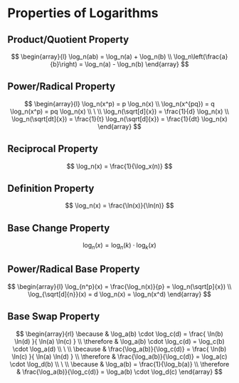# Properties of Logarithms

## Product/Quotient Property

$$
\begin{array}{l}
\log_n(ab) = \log_n(a) + \log_n(b)
\\
\log_n\left(\frac{a}{b}\right) = \log_n(a) - \log_n(b)
\end{array}
$$

## Power/Radical Property 

$$
\begin{array}{l}
\log_n(x^p) = p \log_n(x)
\\
\log_n(x^{pq}) = q \log_n(x^p) = pq \log_n(x)
\\
\ 
\\
\log_n(\sqrt[d]{x}) = \frac{1}{d} \log_n(x)
\\
\log_n(\sqrt[dt]{x}) = \frac{1}{t} \log_n(\sqrt[d]{x}) = \frac{1}{dt} \log_n(x)
\end{array}
$$

## Reciprocal Property

$$
\log_n(x) = \frac{1}{\log_x(n)}
$$

## Definition Property

$$
\log_n(x) = \frac{\ln(x)}{\ln(n)}
$$

## Base Change Property

$$
\log_n(x) = \log_n(k) \cdot \log_k(x)
$$

## Power/Radical Base Property

$$
\begin{array}{l}
\log_{n^p}(x) = \frac{\log_n(x)}{p} = \log_n(\sqrt[p]{x})
\\
\log_{\sqrt[d]{n}}(x) = d \log_n(x) = \log_n(x^d)
\end{array}
$$

## Base Swap Property

$$
\begin{array}{rl}
\because & \log_a(b) \cdot \log_c(d) = \frac{
 \ln(b) \ln(d)
}{
 \ln(a) \ln(c)
}
\\
\therefore & \log_a(b) \cdot \log_c(d) = \log_c(b) \cdot \log_a(d)
\\
\ 
\\
\because & \frac{\log_a(b)}{\log_c(d)} = \frac{
 \ln(b) \ln(c)
}{
 \ln(a) \ln(d)
}
\\
\therefore & \frac{\log_a(b)}{\log_c(d)} = \log_a(c) \cdot \log_d(b)
\\
\ 
\\
\because & \log_a(b) = \frac{1}{\log_b(a)}
\\
\therefore & \frac{\log_a(b)}{\log_c(d)} = \log_a(b) \cdot \log_d(c)
\end{array}
$$

